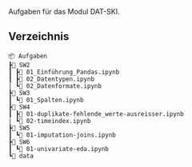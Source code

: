 Aufgaben für das Modul DAT-SKI.

## Verzeichnis
```
📦 Aufgaben
┣📂 SW2
┃ ┣📜 01_Einführung_Pandas.ipynb
┃ ┣📜 02_Datentypen.ipynb
| ┗📜 02_Datenformate.ipynb
┣📂 SW3
┃ ┗📜 01_Spalten.ipynb
┣📂 SW4
┃ ┣📜 01-duplikate-fehlende_werte-ausreisser.ipynb
| ┗📜 02-timeindex.ipynb
┣📂 SW5
┃ ┗📜 01-imputation-joins.ipynb
┣📂 SW6
┃ ┗📜 01-univariate-eda.ipynb
┗📂 data
```
